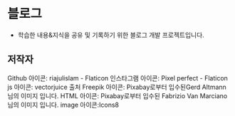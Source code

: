 # 블로그

- 학습한 내용&지식을 공유 및 기록하기 위한 블로그 개발 프로젝트입니다.

## 저작자

Github 아이콘: riajulislam - Flaticon
인스타그램 아이콘: Pixel perfect - Flaticon
js 아이콘: vectorjuice 출처 Freepik
아이콘: Pixabay로부터 입수된Gerd Altmann님의 이미지 입니다.
HTML 아이콘: Pixabay로부터 입수된 Fabrizio Van Marciano님의 이미지 입니다.
image 아이콘:Icons8
